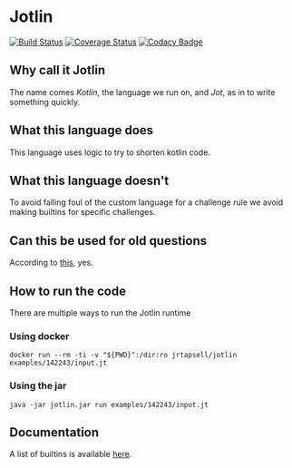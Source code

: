 # Jotlin
[![Build Status](https://travis-ci.org/jrtapsell/jotlin.svg?branch=master)](https://travis-ci.org/jrtapsell/jotlin)  [![Coverage Status](https://coveralls.io/repos/github/jrtapsell/jotlin/badge.svg?branch=master)](https://coveralls.io/github/jrtapsell/jotlin?branch=master) [![Codacy Badge](https://api.codacy.com/project/badge/Grade/4dd3ac3dcf7c4d33bbdc4e5911ca41c7)](https://www.codacy.com/app/jrtapsell/jotlin?utm_source=github.com&amp;utm_medium=referral&amp;utm_content=jrtapsell/jotlin&amp;utm_campaign=Badge_Grade)

## Why call it Jotlin

The name comes _Kotlin_, the language we run on, and _Jot_, as in to write something quickly.

## What this language does

This language uses logic to try to shorten kotlin code.

## What this language doesn't

To avoid falling foul of the custom language for a challenge rule we avoid making builtins for specific challenges.

## Can this be used for old questions

According to [this](https://codegolf.meta.stackexchange.com/a/7011/73772), yes.

## How to run the code

There are multiple ways to run the Jotlin runtime

### Using docker
    docker run --rm -ti -v "${PWD}":/dir:ro jrtapsell/jotlin examples/142243/input.jt

### Using the jar
    java -jar jotlin.jar run examples/142243/input.jt

## Documentation

A list of builtins is available [here](https://docs.google.com/spreadsheets/d/1QeGMf1UGDnVn-SpvPvOHDOxRXj-RipUKSovctsaU-CM/edit?usp=sharing).